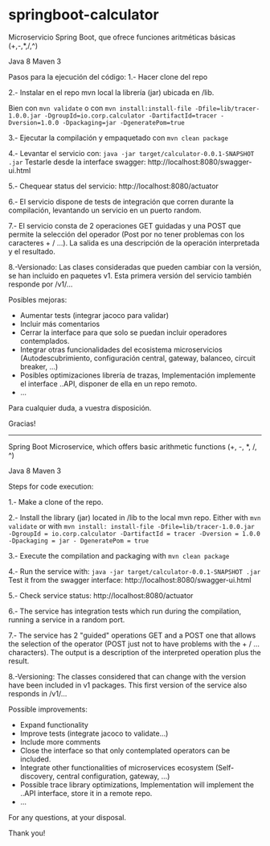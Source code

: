 # springboot-calculator

Microservicio Spring Boot, que ofrece funciones aritméticas básicas (+,-,*,/,^)

Java 8
Maven 3

Pasos para la ejecución del código:
1.- Hacer clone del repo

2.- Instalar en el repo mvn local la librería (jar) ubicada en /lib.

Bien con `mvn validate` o con `mvn install:install-file -Dfile=lib/tracer-1.0.0.jar -DgroupId=io.corp.calculator -DartifactId=tracer -Dversion=1.0.0 -Dpackaging=jar -DgeneratePom=true`

3.- Ejecutar la compilación y empaquetado con `mvn clean package`

4.- Levantar el servicio con: `java -jar target/calculator-0.0.1-SNAPSHOT .jar`
Testarle desde la interface swagger: http://localhost:8080/swagger-ui.html

5.- Chequear status del servicio: http://localhost:8080/actuator

6.- El servicio dispone de tests de integración que corren durante la compilación, levantando un servicio en un puerto random.

7.- El servicio consta de 2 operaciones GET guidadas y una POST que permite la selección del operador (Post por no tener problemas con los caracteres + / ...). La salida es una descripción de la operación interpretada y el resultado.

8.-Versionado: Las clases consideradas que pueden cambiar con la versión, se han incluido en paquetes v1. Esta primera versión del servicio también responde por /v1/...

Posibles mejoras: 
- Aumentar tests (integrar jacoco para validar)
- Incluir más comentarios
- Cerrar la interface para que solo se puedan incluir operadores contemplados.
- Integrar otras funcionalidades del ecosistema microservicios (Autodescubrimiento, configuración central, gateway, balanceo, circuit breaker, ...)
- Posibles optimizaciones librería de trazas, Implementación implemente el interface ..API, disponer de ella en un repo remoto.
- ...

Para cualquier duda, a vuestra disposición.

Gracias!


---

Spring Boot Microservice, which offers basic arithmetic functions (+, -, *, /, ^)

Java 8
Maven 3

Steps for code execution:

1.- Make a clone of the repo.

2.- Install the library (jar) located in /lib to the local mvn repo.
Either with `mvn validate` or with `mvn install: install-file -Dfile=lib/tracer-1.0.0.jar -DgroupId = io.corp.calculator -DartifactId = tracer -Dversion = 1.0.0 -Dpackaging = jar - DgeneratePom = true`

3.- Execute the compilation and packaging with `mvn clean package`

4.- Run the service with: `java -jar target/calculator-0.0.1-SNAPSHOT .jar`
Test it from the swagger interface: http://localhost:8080/swagger-ui.html

5.- Check service status: http://localhost:8080/actuator

6.- The service has integration tests which run during the compilation, running a service in a random port.

7.- The service has 2 "guided" operations GET and a POST one that allows the selection of the operator (POST just not to have problems with the + / ... characters). The output is a description of the interpreted operation plus the result.

8.-Versioning: The classes considered that can change with the version have been included in v1 packages. This first version of the service also responds in /v1/...

Possible improvements:
- Expand functionality
- Improve tests (integrate jacoco to validate...)
- Include more comments
- Close the interface so that only contemplated operators can be included.
- Integrate other functionalities of microservices ecosystem (Self-discovery, central configuration, gateway, ...)
- Possible trace library optimizations, Implementation will implement the ..API interface, store it in a remote repo.
- ...

For any questions, at your disposal.

Thank you!